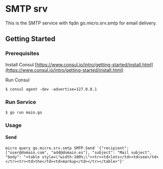 # SMTP srv

This is the SMTP service with fqdn go.micro.srv.smtp for email delivery.

## Getting Started

### Prerequisites

Install Consul
[https://www.consul.io/intro/getting-started/install.html](https://www.consul.io/intro/getting-started/install.html)

Run Consul
```
$ consul agent -dev -advertise=127.0.0.1
```

### Run Service

```
$ go run main.go
```

### Usage

#### Send
```
micro query go.micro.srv.smtp SMTP.Send '{"recipient":["user@domain.com", "add@domain.es"], "subject": "Mail subject", "body": "<table style=\"width:100%;\"><tr><td>lets</td><td>see</td></tr><tr><td>the</td><td>markup</td></tr></table>"}'
```
